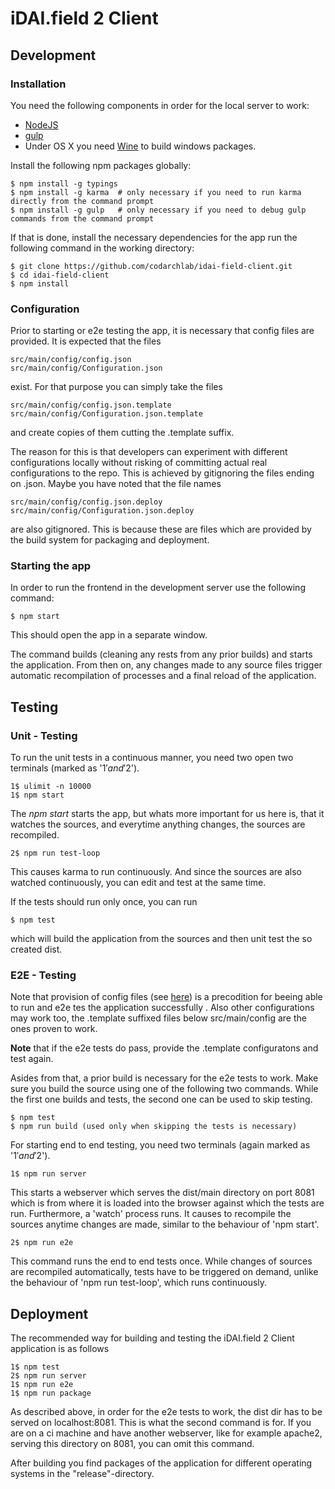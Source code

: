 # iDAI.field 2 Client

## Development

### Installation

You need the following components in order for the local server to work:

* [NodeJS](https://nodejs.org/download/)
* [gulp](https://github.com/gulpjs/gulp/blob/master/docs/getting-started.md)
* Under OS X you need [Wine](http://www.davidbaumgold.com/tutorials/wine-mac/) to build windows packages.

Install the following npm packages globally:

```
$ npm install -g typings
$ npm install -g karma  # only necessary if you need to run karma directly from the command prompt
$ npm install -g gulp   # only necessary if you need to debug gulp commands from the command prompt
```

If that is done, install the necessary dependencies 
for the app run the following command in the working directory:

```
$ git clone https://github.com/codarchlab/idai-field-client.git
$ cd idai-field-client
$ npm install
```

### Configuration

Prior to starting or e2e testing the app, it is necessary that config files are provided.
It is expected that the files

```
src/main/config/config.json
src/main/config/Configuration.json
```

exist. For that purpose you can simply take the files

```
src/main/config/config.json.template
src/main/config/Configuration.json.template
```

and create copies of them cutting the .template suffix.

The reason for this is that developers can experiment with different configurations locally
without risking of committing actual real configurations to the repo. This is achieved by gitignoring 
the files ending on .json. Maybe you have noted that the file names 

```
src/main/config/config.json.deploy
src/main/config/Configuration.json.deploy
```

are also gitignored. This is because these are files which are 
provided by the build system for packaging and deployment.


### Starting the app

In order to run the frontend in the development server use the following command:

```
$ npm start
```

This should open the app in a separate window. 

The command builds (cleaning any rests from any prior builds)
and starts the application. From then on, any changes made to 
any source files trigger automatic recompilation
of processes and a final reload of the application.

## Testing

### Unit - Testing

To run the unit tests in a continuous manner, 
you need two open two terminals (marked as '1$' and '2$'). 

```
1$ ulimit -n 10000
1$ npm start
```

The *npm start* starts the app, but whats more important for us here is,
that it watches the sources, and everytime anything changes, the sources
are recompiled.

```
2$ npm run test-loop
```

This causes karma to run continuously. And since the sources are also watched
continuously, you can edit and test at the same time.

If the tests should run only once, you can run

```
$ npm test
```

which will build the application from the sources and then unit test the so created dist.

### E2E - Testing

Note that provision of config files (see [here](#configuration)) is a precodition for beeing able to run and e2e tes the application successfully .
Also other configurations may work too, the .template suffixed
files below src/main/config are the ones proven to work.

**Note** that if the e2e tests do pass, provide the .template configuratons and test again.

Asides from that, a prior build is necessary for the e2e tests to work.
Make sure you build the source using one of the following two commands.
While the first one builds and tests, the second one can be used to
skip testing.

```
$ npm test
$ npm run build (used only when skipping the tests is necessary)
```

For starting end to end testing,
you need two terminals (again marked as '1$' and '2$').

```
1$ npm run server
```

This starts a webserver which serves the dist/main directory on port 8081
which is from where it is loaded into the browser against which the tests are run.
Furthermore, a 'watch' process runs. It causes to recompile the sources anytime changes
are made, similar to the behaviour of 'npm start'.

```
2$ npm run e2e
```

This command runs the end to end tests once. While changes of sources are recompiled
automatically, tests have to be triggered on demand, unlike the behaviour of
'npm run test-loop', which runs continuously.

## Deployment

The recommended way for building and testing
the iDAI.field 2 Client application is as follows

```
1$ npm test
2$ npm run server
1$ npm run e2e
1$ npm run package
```

As described above, in order for the e2e tests to work, the dist dir has to be served
on localhost:8081. This is what the second command is for. If you are on a ci machine
 and have another webserver, like for example apache2, serving this directory on 8081, you
can omit this command.

After building you find packages of the application for different operating systems
in the "release"-directory.
